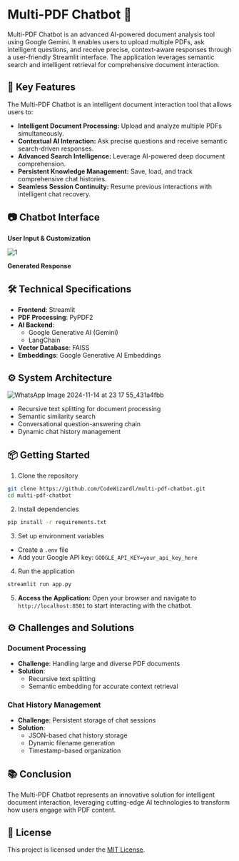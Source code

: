 # Multi-PDF Chatbot 🤖
Multi-PDF Chatbot is an advanced AI-powered document analysis tool using Google Gemini. It enables users to upload multiple PDFs, ask intelligent questions, and receive precise, context-aware responses through a user-friendly Streamlit interface. The application leverages semantic search and intelligent retrieval for comprehensive document interaction.

## 🚀 Key Features

The Multi-PDF Chatbot is an intelligent document interaction tool that allows users to:

- **Intelligent Document Processing:** Upload and analyze multiple PDFs simultaneously.
- **Contextual AI Interaction:** Ask precise questions and receive semantic search-driven responses.
- **Advanced Search Intelligence:** Leverage AI-powered deep document comprehension.
- **Persistent Knowledge Management:** Save, load, and track comprehensive chat histories.
- **Seamless Session Continuity:** Resume previous interactions with intelligent chat recovery.

## 📷 Chatbot Interface

**User Input & Customization**

![1](https://github.com/user-attachments/assets/5a49f6e8-33a7-4a20-bc08-8fad7cfa76b8)

**Generated Response**


## 🛠 Technical Specifications

- **Frontend**: Streamlit
- **PDF Processing**: PyPDF2
- **AI Backend**: 
  - Google Generative AI (Gemini)
  - LangChain
- **Vector Database**: FAISS
- **Embeddings**: Google Generative AI Embeddings

## ⚙️ System Architecture

![WhatsApp Image 2024-11-14 at 23 17 55_431a4fbb](https://github.com/user-attachments/assets/6846d449-94a5-481d-b092-bda15aedaee6)


- Recursive text splitting for document processing
- Semantic similarity search
- Conversational question-answering chain
- Dynamic chat history management

## 📦 Getting Started

1. Clone the repository
```bash
git clone https://github.com/CodeWizardl/multi-pdf-chatbot.git
cd multi-pdf-chatbot
```

2. Install dependencies
```bash
pip install -r requirements.txt
```

3. Set up environment variables
- Create a `.env` file
- Add your Google API key: `GOOGLE_API_KEY=your_api_key_here`

4. Run the application
```bash
streamlit run app.py
```
5. **Access the Application:**
   Open your browser and navigate to `http://localhost:8501` to start interacting with the chatbot.

## ⚙️ Challenges and Solutions

### Document Processing
- **Challenge**: Handling large and diverse PDF documents
- **Solution**: 
  - Recursive text splitting
  - Semantic embedding for accurate context retrieval

### Chat History Management
- **Challenge**: Persistent storage of chat sessions
- **Solution**: 
  - JSON-based chat history storage
  - Dynamic filename generation
  - Timestamp-based organization

## 📚 Conclusion

The Multi-PDF Chatbot represents an innovative solution for intelligent document interaction, leveraging cutting-edge AI technologies to transform how users engage with PDF content.

## 📄 License

This project is licensed under the [MIT License](LICENSE).  
